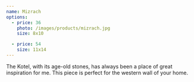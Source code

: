```yaml
---
name: Mizrach
options:
  - price: 36
    photo: /images/products/mizrach.jpg
    size: 8x10

  - price: 54
    size: 11x14
---
```


The Kotel, with its age-old stones, has always been a place of great inspiration for me. This piece is perfect for the western wall of your home.